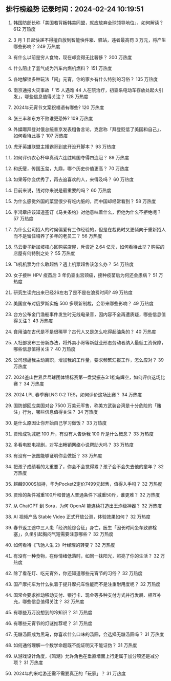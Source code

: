 
## 排行榜趋势 记录时间：2024-02-24 10:19:51
  
  1. 韩国防部长称「美国若背叛韩美同盟，就应放弃全球领导地位」，如何解读？ 612 万热度
    
  2. 3 月 1 日起快递不得擅自放到智能快件箱、驿站，违者最高罚 3 万元，将产生哪些影响？ 249 万热度
    
  3. 有什么以前是穷人食物，现在却变得无比奢侈？ 200 万热度
    
  4. 什么阻止了氢气成为汽车内燃机燃料？ 151 万热度
    
  5. 各地解锁多种玩法「闹」元宵，你的家乡有什么特别的习俗？ 135 万热度
    
  6. 南京通报火灾事故「 15 人遇难 44 人在院治疗，初查系电动车存放处起火引发」，哪些信息值得关注？ 128 万热度
    
  7. 2024年元宵节文案祝福语有哪些? 120 万热度
    
  8. 张三丰和东方不败谁更恐怖? 109 万热度
    
  9. 外媒曝拜登对俄总统普京发表粗鲁言论，克宫称「拜登贬低了美国和自己」，如何看待此事？ 107 万热度
    
  10. 虎牙英雄联盟主播霸哥到底开没开脚本？ 93 万热度
    
  11. 如何评价农心杯申真谞六连胜韩国夺得四连冠？ 89 万热度
    
  12. 和氏璧，传国玉玺，九鼎，哪个历史价值更高？ 70 万热度
    
  13. 如果等你变优秀了，再去追喜欢的人，来得及吗？ 60 万热度
    
  14. 目前来说，钱对你来说是最重要的吗？ 60 万热度
    
  15. 为什么感觉外国的菜里很少有吃内脏的，而中国却经常看到？ 58 万热度
    
  16. 李鸿章应该知道签订《马关条约》对他意味着什么，但他为什么不拒绝呢？ 57 万热度
    
  17. 为什么公司招人的时候偏爱有工作经验的，但是在裁员时又更倾向于重新招人而不是留住培养了多年的老员工？ 56 万热度
    
  18. 马云妻子新加坡核心区购买店屋，斥资近 2.64 亿元，如何看待此举？购买的店屋有何特别之处？ 55 万热度
    
  19. 飞机机票为什么敢超售？遇上机票超售该怎么办？ 54 万热度
    
  20. 女子接种 HPV 疫苗后 3 年仍查出宫颈癌，接种疫苗后为何还会患病？ 51 万热度
    
  21. 研究生读完出来已经26左右了是不是在浪费时间? 49 万热度
    
  22. 美国宣布对俄罗斯实施 500 多项新制裁，会带来哪些影响？ 49 万热度
    
  23. 台方公布金门渔船事件发生时无线电录音，因内容不全再遭质疑，哪些信息值得关注？ 43 万热度
    
  24. 食用油在古代是不是很稀罕？古代人又是怎么吃得起油条的？ 40 万热度
    
  25. 人社部发布三份新办法，将外卖小哥等新就业形态劳动者纳入最低工资保障，哪些信息值得关注？ 40 万热度
    
  26. 公司想逼我主动离职，增加我的工作量，要求频繁汇报工作，怎么应对？ 39 万热度
    
  27. 2024釜山世界乒乓球团体锦标赛第一盘樊振东3:1松岛辉空，如何评价这场比赛？ 34 万热度
    
  28. 2024 LPL 春季赛LNG 0:2 TES，如何评价这场比赛？ 34 万热度
    
  29. 国防部回应美国对台 7500 万美元军售，称美方武装台湾是十分危险的「赌注」行为，哪些信息值得关注？ 34 万热度
    
  30. 是什么原因让你开始自己学习做饭？ 33 万热度
    
  31. 贾玲成功减肥 100 斤，有没有人告诉我 100 斤是什么概念？ 33 万热度
    
  32. 多看电影电视剧，对写出畅销网络小说帮助大吗？ 33 万热度
    
  33. 有没有一张图能够证明你会做饭？ 33 万热度
    
  34. 把孩子成绩看的太重要了，你会不会觉得累？孩子会不会失去他的童年？ 32 万热度
    
  35. 麒麟9000S加持，华为Pocket2定价7499元起售，值得入手吗？ 32 万热度
    
  36. 贾玲的条件减重100斤和普通人普通条件下减重50斤，谁更难？ 32 万热度
    
  37. 从 ChatGPT 到 Sora，为何 OpenAI 能连续打造出王炸级神器？ 32 万热度
    
  38. AI 视频产品 Stable Video 正式开放公测，体验效果如何？ 32 万热度
    
  39. 春节返工途中三人患「经济舱综合征」身亡，医生「因长时间坐车致肺栓塞」，久坐引起胸闷气短需要注意哪些？ 32 万热度
    
  40. 如何看待《飞驰人生 2》叶经理的转变？ 32 万热度
    
  41. 有没有一种食物，在你情绪低落时，如同一抹阳光，照亮了你的生活？ 32 万热度
    
  42. 除了看花灯、吃元宵外，你还知道哪些元宵节的习俗？ 32 万热度
    
  43. 国产摩托车为什么执着于提升摩托车性能而不是注重耐用度呢？ 32 万热度
    
  44. 国常会要求推动移动支付、银行卡、现金等多种支付方式并行发展、相互补充，哪些信息值得关注？ 32 万热度
    
  45. 有哪些万万没想到的冷知识？ 31 万热度
    
  46. 有哪些元宵节的灯谜推荐呢？ 31 万热度
    
  47. 无糖汤圆成为黑马，你喜欢什么口味的汤圆，会选择无糖汤圆吗？ 31 万热度
    
  48. 如何通俗理解一个数学命题既不能证明又不能证伪？ 31 万热度
    
  49. 从游戏设计角度，《鸣潮》允许角色在垂直墙面上行走属于加分项还是减分项？ 31 万热度
    
  50. 2024年的米哈游还需不需要真正的「玩家」？ 31 万热度
    